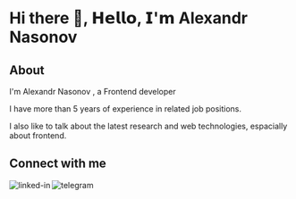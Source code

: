 # Hi there 👋, 𝗛𝗲𝗹𝗹𝗼, 𝗜'𝗺 Alexandr Nasonov

## About 
I'm Alexandr Nasonov , a Frontend developer 

I have more than 5 years of experience in related job positions.

I also like to talk about the latest research and web technologies, espacially about frontend.

## Connect with me
 
[<img align="left" alt="linked-in" src="https://img.shields.io/badge/linkedin-%230077B5.svg?&style=for-the-badge&logo=linkedin&logoColor=white" />](https://www.linkedin.com/in/alexandr-nasonov-716476149/) 

[<img align="left" alt="telegram" src="https://img.shields.io/badge/telegram@alex_nasonov-%230077B5.svg?&style=for-the-badge&logo=telegram&color=fedcba" />](https://t.me/alex_nasonov)

<br>
<br>

<!--
**alex1blackhole/alex1blackhole** is a ✨ _special_ ✨ repository because its `README.md` (this file) appears on your GitHub profile.

Here are some ideas to get you started:

- 🔭 I’m currently working on ...
- 🌱 I’m currently learning ...
- 👯 I’m looking to collaborate on ...
- 🤔 I’m looking for help with ...
- 💬 Ask me about ...
- 📫 How to reach me: ...
- 😄 Pronouns: ...
- ⚡ Fun fact: ...
-->
